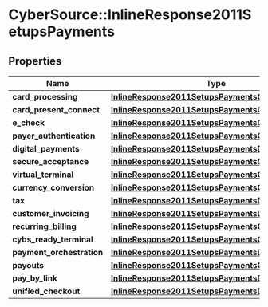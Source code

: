 # CyberSource::InlineResponse2011SetupsPayments

## Properties
Name | Type | Description | Notes
------------ | ------------- | ------------- | -------------
**card_processing** | [**InlineResponse2011SetupsPaymentsCardProcessing**](InlineResponse2011SetupsPaymentsCardProcessing.md) |  | [optional] 
**card_present_connect** | [**InlineResponse2011SetupsPaymentsCardProcessing**](InlineResponse2011SetupsPaymentsCardProcessing.md) |  | [optional] 
**e_check** | [**InlineResponse2011SetupsPaymentsCardProcessing**](InlineResponse2011SetupsPaymentsCardProcessing.md) |  | [optional] 
**payer_authentication** | [**InlineResponse2011SetupsPaymentsCardProcessing**](InlineResponse2011SetupsPaymentsCardProcessing.md) |  | [optional] 
**digital_payments** | [**InlineResponse2011SetupsPaymentsDigitalPayments**](InlineResponse2011SetupsPaymentsDigitalPayments.md) |  | [optional] 
**secure_acceptance** | [**InlineResponse2011SetupsPaymentsCardProcessing**](InlineResponse2011SetupsPaymentsCardProcessing.md) |  | [optional] 
**virtual_terminal** | [**InlineResponse2011SetupsPaymentsCardProcessing**](InlineResponse2011SetupsPaymentsCardProcessing.md) |  | [optional] 
**currency_conversion** | [**InlineResponse2011SetupsPaymentsCardProcessing**](InlineResponse2011SetupsPaymentsCardProcessing.md) |  | [optional] 
**tax** | [**InlineResponse2011SetupsPaymentsDigitalPayments**](InlineResponse2011SetupsPaymentsDigitalPayments.md) |  | [optional] 
**customer_invoicing** | [**InlineResponse2011SetupsPaymentsDigitalPayments**](InlineResponse2011SetupsPaymentsDigitalPayments.md) |  | [optional] 
**recurring_billing** | [**InlineResponse2011SetupsPaymentsCardProcessing**](InlineResponse2011SetupsPaymentsCardProcessing.md) |  | [optional] 
**cybs_ready_terminal** | [**InlineResponse2011SetupsPaymentsCardProcessing**](InlineResponse2011SetupsPaymentsCardProcessing.md) |  | [optional] 
**payment_orchestration** | [**InlineResponse2011SetupsPaymentsDigitalPayments**](InlineResponse2011SetupsPaymentsDigitalPayments.md) |  | [optional] 
**payouts** | [**InlineResponse2011SetupsPaymentsCardProcessing**](InlineResponse2011SetupsPaymentsCardProcessing.md) |  | [optional] 
**pay_by_link** | [**InlineResponse2011SetupsPaymentsDigitalPayments**](InlineResponse2011SetupsPaymentsDigitalPayments.md) |  | [optional] 
**unified_checkout** | [**InlineResponse2011SetupsPaymentsDigitalPayments**](InlineResponse2011SetupsPaymentsDigitalPayments.md) |  | [optional] 


